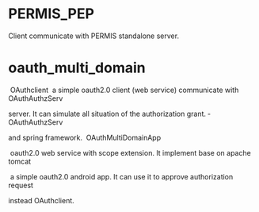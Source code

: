 # PERMIS_PEP

Client communicate with PERMIS standalone server.

# oauth_multi_domain

­ OAuth­client ­ a simple oauth2.0 client (web service) communicate with OAuthAuthzServ 

server. It can simulate all situation of the authorization grant. ­ OAuthAuthzServ

and spring framework. ­ OAuthMultiDomainApp

­ oauth2.0 web service with scope extension. It implement base on apache tomcat 

­ a simple oauth2.0 android app. It can use it to approve authorization request 

instead OAuth­client.
